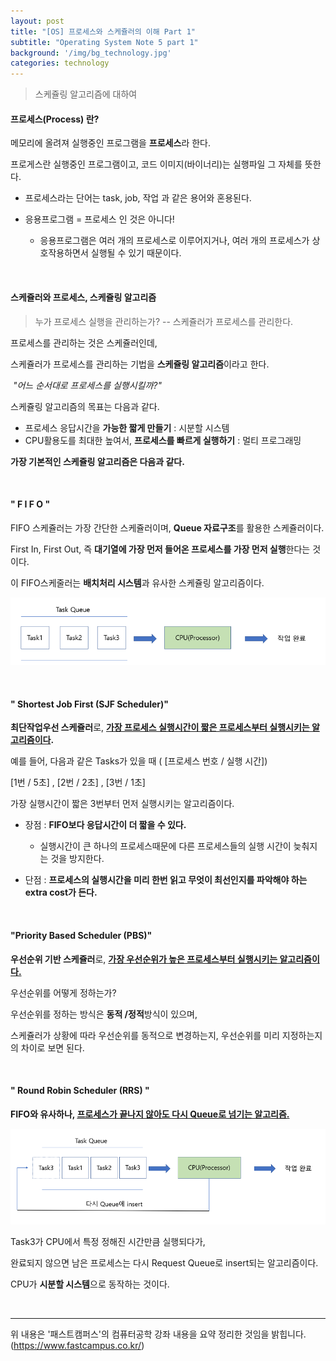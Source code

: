 ```yaml
---
layout: post
title: "[OS] 프로세스와 스케쥴러의 이해 Part 1"
subtitle: "Operating System Note 5 part 1"
background: '/img/bg_technology.jpg'
categories: technology
---
```


> 스케쥴링 알고리즘에 대하여



#### 프로세스(Process) 란?

메모리에 올려져 실행중인 프로그램을 **프로세스**라 한다. 

프로게스란 실행중인 프로그램이고, 코드 이미지(바이너리)는 실행파일 그 자체를 뜻한다.

- 프로세스라는 단어는 task, job, 작업 과 같은 용어와 혼용된다.

- 응용프로그램 = 프로세스 인 것은 아니다!
  - 응용프로그램은 여러 개의 프로세스로 이루어지거나, 여러 개의 프로세스가 상호작용하면서 실행될 수 있기 때문이다.


<br/>


#### 스케쥴러와 프로세스, 스케쥴링 알고리즘

> 누가 프로세스 실행을 관리하는가? -- 스케쥴러가 프로세스를 관리한다.

프로세스를 관리하는 것은 스케쥴러인데, 

스케쥴러가 프로세스를 관리하는 기법을 **스케쥴링 알고리즘**이라고 한다.

​		*"어느 순서대로 프로세스를 실행시킬까?"*

스케쥴링 알고리즘의 목표는 다음과 같다.

- 프로세스 응답시간을 **가능한 짧게 만들기** : 시분할 시스템
- CPU활용도를 최대한 높여서, **프로세스를 빠르게 실행하기** : 멀티 프로그래밍

**가장 기본적인 스케쥴링 알고리즘은 다음과 같다.**

<br/>

#### " F I F O "

FIFO 스케쥴러는 가장 간단한 스케쥴러이며, **Queue 자료구조**를 활용한 스케쥴러이다.

First In, First Out, 즉 **대기열에 가장 먼저 들어온 프로세스를 가장 먼저 실행**한다는 것이다.

이 FIFO스케줄러는 **배치처리 시스템**과 유사한 스케쥴링 알고리즘이다.

![image_1](https://github.com/Sol-cito/OS/blob/main/img/Note5_1.png?raw=true)

<br/>

#### " Shortest Job First (SJF Scheduler)"

**최단작업우선 스케쥴러**로, **<u>가장 프로세스 실행시간이 짧은 프로세스부터 실행시키는 알고리즘이다</u>.**

예를 들어, 다음과 같은 Tasks가 있을 때 ( [프로세스 번호 / 실행 시간])

[1번 / 5초] , [2번 / 2초] , [3번 / 1초]

가장 실행시간이 짧은 3번부터 먼저 실행시키는 알고리즘이다.

- 장점 : **FIFO보다 응답시간이 더 짧을 수 있다.** 
  - 실행시간이 큰 하나의 프로세스때문에 다른 프로세스들의 실행 시간이 늦춰지는 것을 방지한다.

- 단점 : **프로세스의 실행시간을 미리 한번 읽고 무엇이 최선인지를 파악해야 하는 extra cost가 든다.**

<br/>

#### "Priority Based Scheduler (PBS)"

**우선순위 기반 스케쥴러**로, **<u>가장 우선순위가 높은 프로세스부터 실행시키는 알고리즘이다.</u>**

우선순위를 어떻게 정하는가?

우선순위를 정하는 방식은 **동적 /정적**방식이 있으며, 

스케쥴러가 상황에 따라 우선순위를 동적으로 변경하는지, 우선순위를 미리 지정하는지의 차이로 보면 된다.

<br/>

#### " Round Robin Scheduler (RRS) "

**FIFO와 유사하나, <u>프로세스가 끝나지 않아도 다시 Queue로 넘기는 알고리즘.</u>**

![image_1](https://github.com/Sol-cito/OS/blob/main/img/Note5_2.png?raw=true)

Task3가 CPU에서 특정 정해진 시간만큼 실행되다가,

완료되지 않으면 남은 프로세스는 다시 Request Queue로 insert되는 알고리즘이다.

CPU가 **시분할 시스템**으로 동작하는 것이다.

<br/>



---
위 내용은 '패스트캠퍼스'의 컴퓨터공학 강좌 내용을 요약 정리한 것임을 밝힙니다.
(https://www.fastcampus.co.kr/)

